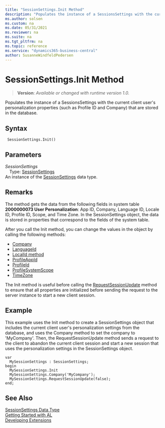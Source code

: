 ```yaml
---
title: "SessionSettings.Init Method"
description: "Populates the instance of a SessionsSettings with the current client user's personalization properties (such as Profile ID and Company) that are stored in the database."
ms.author: solsen
ms.custom: na
ms.date: 05/31/2021
ms.reviewer: na
ms.suite: na
ms.tgt_pltfrm: na
ms.topic: reference
ms.service: "dynamics365-business-central"
author: SusanneWindfeldPedersen
---
```

[//]: # (START>DO_NOT_EDIT)
[//]: # (IMPORTANT:Do not edit any of the content between here and the END>DO_NOT_EDIT.)
[//]: # (Any modifications should be made in the .xml files in the ModernDev repo.)
# SessionSettings.Init Method
> **Version**: _Available or changed with runtime version 1.0._

Populates the instance of a SessionsSettings with the current client user's personalization properties (such as Profile ID and Company) that are stored in the database.


## Syntax
```
 SessionSettings.Init()
```

## Parameters
*SessionSettings*  
&emsp;Type: [SessionSettings](sessionsettings-data-type.md)  
An instance of the [SessionSettings](sessionsettings-data-type.md) data type.  


[//]: # (IMPORTANT: END>DO_NOT_EDIT)

## Remarks  
The method gets the data from the following fields in system table **2000000073 User Personalization**: App ID, Company, Language ID, Locale ID, Profile ID, Scope, and Time Zone. In the SessionSettings object, the data is stored in properties that correspond to the fields of the system table.

After you call the Init method, you can change the values in the object by calling the following methods:

- [Company](sessionsettings-company-method.md)
- [LanguageId](sessionsettings-languageid-method.md)
- [LocalId method](sessionsettings-localeid-method.md)
- [ProfileAppId](sessionsettings-profileappid-method.md)
- [ProfileId](sessionsettings-profileid-method.md)
- [ProfileSystemScope](sessionsettings-profilesystemscope-method.md)
- [TimeZone](sessionsettings-timezone-method.md)

The Init method is useful before calling the [RequestSessionUpdate](sessionsettings-requestsessionupdate-method.md) method to ensure that all properties are initialized before sending the request to the server instance to start a new client session.

## Example  
This example uses the Init method to create a SessionSettings object that includes the current client user's personalization settings from the database, and uses the Company method to set the company to 'MyCompany'. Then, the RequestSessionUpdate method sends a request to the client to abandon the current client session and start a new session that uses the personalization settings in the SessionSettings object.

```al
var
  MySessionSettings : SessionSettings;
begin
  MySessionSettings.Init
  MySessionSettings.Company('MyCompany');
  MySessionSettings.RequestSessionUpdate(false);
end;  
```  


## See Also
[SessionSettings Data Type](sessionsettings-data-type.md)  
[Getting Started with AL](../../devenv-get-started.md)  
[Developing Extensions](../../devenv-dev-overview.md)